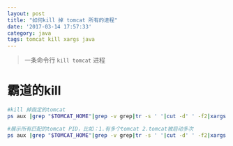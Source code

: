 ```yaml
---
layout: post
title: "如何kill 掉 tomcat 所有的进程"
date: '2017-03-14 17:57:33'
category: java
tags: tomcat kill xargs java
---
```


> 一条命令行 `kill tomcat` 进程

# 霸道的kill
```bash
#kill 掉指定的tomcat
ps aux |grep "$TOMCAT_HOME"|grep -v grep|tr -s ' '|cut -d' ' -f2|xargs kill -9

#展示所有匹配的tomcat PID，比如：1.有多个tomcat 2.tomcat被启动多次
ps aux |grep "$TOMCAT_HOME"|grep -v grep|tr -s ' '|cut -d' ' -f2|xargs echo
```

